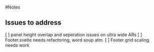 #Notes

## Issues to address

[ ] panel height overlap and seperation issues on ultra wide ARs
[ ] Footer.svelte needs refactoring, word soup atm.
[ ] Footer grid scaling needs work
